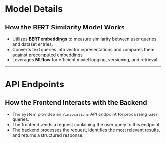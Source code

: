 # Model Details

## How the BERT Similarity Model Works
- Utilizes **BERT embeddings** to measure similarity between user queries and dataset entries.  
- Converts text queries into vector representations and compares them against precomputed embeddings.  
- Leverages **MLflow** for efficient model logging, versioning, and retrieval.  

---

# API Endpoints

## How the Frontend Interacts with the Backend
- The system provides an `/invocations` API endpoint for processing user queries.  
- The frontend sends a request containing the user query to this endpoint.  
- The backend processes the request, identifies the most relevant results, and returns a structured response.